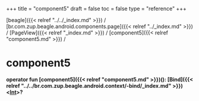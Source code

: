 +++
title = "component5"
draft = false
toc = false
type = "reference"
+++

[beagle]({{< relref "../../_index.md" >}}) / [br.com.zup.beagle.android.components.page]({{< relref "../_index.md" >}}) / [PageView]({{< relref "_index.md" >}}) / [component5]({{< relref "component5.md" >}}) / 



# component5  
  
<b><b>operator fun [component5]({{< relref "component5.md" >}})(): [Bind]({{< relref "../../br.com.zup.beagle.android.context/-bind/_index.md" >}})<[Int](https://kotlinlang.org/api/latest/jvm/stdlib/kotlin/-int/index.html)>?</b></b>  



